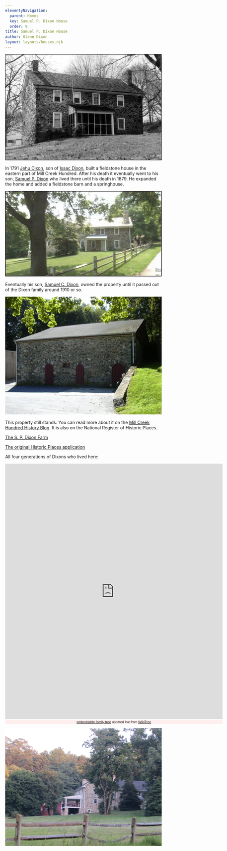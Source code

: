 ```yaml
---
eleventyNavigation:
  parent: Homes
  key: Samuel P. Dixon House
  order: 9
title: Samuel P. Dixon House
author: Glenn Dixon
layout: layouts/houses.njk
---
```

![Samuel P Dixon house, Delaware](/img/Samuel-P-Dixon-House.jpg)

In 1791 [Jehu Dixon][1], son of [Isaac Dixon][2], built a fieldstone house in the eastern part of Mill Creek Hundred. After his death it eventually went to his son, [Samuel P. Dixon][3] who lived there until his death in 1879. He expanded the home and added a fieldstone barn and a springhouse.

![Samuel P Dixon House, Delaware](/img/Samuel-P-Dixon-House-2.jpg)

Eventually his son, [Samuel C. Dixon][5], owned the property until it passed out of the Dixon family around 1910 or so.

![Samuel P Dixon House Barn, Delaware](/img/Samuel-P-Dixon-House-Barn.jpg)

This property still stands. You can read more about it on the [Mill Creek Hundred History Blog][7]. It is also on the National Register of Historic Places.

[The S. P. Dixon Farm][8]

[The original Historic Places application][9]

All four generations of Dixons who lived here:

<!-- Start Family Tree Widget -->
<iframe width="700" height="820" src="https://www.WikiTree.com/treewidget/Dixon-1165/3" scrolling="no" frameborder="0" marginheight="0" marginwidth="0"></iframe>
<div style="width: 700px; padding: 0px; font-family: verdana, arial, sans-serif; font-size: 8pt; text-align: center; background-color: #ffeeee;"><a href="https://www.WikiTree.com/about/family-tree-widgets.html">embeddable family tree</a> updated live from <a href="https://www.WikiTree.com/" target="WikiTree free online family tree">WikiTree</a></div>
<!-- End Family Tree Widget -->


![Samuel P Dixon House Side View](/img/Samuel-P-Dixon-House-Side.jpg)

 [1]: https://www.wikitree.com/wiki/Dixon-1163
 [2]: https://www.wikitree.com/wiki/Dixon-1159
 [3]: https://www.wikitree.com/wiki/Dixon-1164
 [5]: https://www.wikitree.com/wiki/Dixon-1165
 [7]: http://mchhistory.blogspot.com/2011/09/samuel-p-dixon-house.html
 [8]: https://en.wikipedia.org/wiki/S._P._Dixon_Farm
 [9]: https://npgallery.nps.gov/pdfhost/docs/NRHP/Text/86003085.pdf